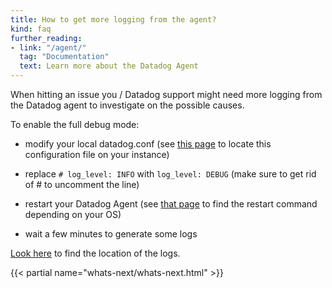 ```yaml
---
title: How to get more logging from the agent?
kind: faq
further_reading:
- link: "/agent/"
  tag: "Documentation"
  text: Learn more about the Datadog Agent
---
```


When hitting an issue you / Datadog support might need more logging from the Datadog agent to investigate on the possible causes.

To enable the full debug mode:

- modify your local datadog.conf (see [this page](/agent/#configuration-file) to locate this configuration file on your instance)

- replace `# log_level: INFO` with `log_level: DEBUG` (make sure to get rid of # to uncomment the line)

- restart your Datadog Agent (see [that page](/agent/faq/start-stop-restart-the-datadog-agent) to find the restart command depending on your OS)

- wait a few minutes to generate some logs

[Look here](/agent/#log-locations) to find the location of the logs.

{{< partial name="whats-next/whats-next.html" >}}